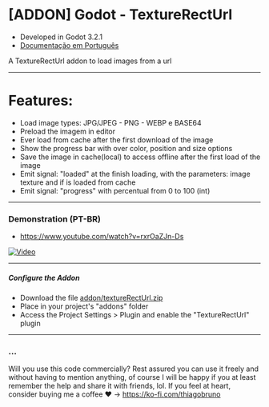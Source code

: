 # [ADDON] Godot - TextureRectUrl

- Developed in Godot 3.2.1
- [Documentação em Português](README_PT-BR.md)

A TextureRectUrl addon to load images from a url

----------

# Features:
- Load image types: JPG/JPEG - PNG - WEBP e BASE64
- Preload the imagem in editor
- Ever load from cache after the first download of the image
- Show the progress bar with over color, position and size options
- Save the image in cache(local) to access offline after the first load of the image
- Emit signal: "loaded" at the finish loading, with the parameters: image texture and if is loaded from cache
- Emit signal: "progress" with percentual from 0 to 100 (int)

----------

### Demonstration (PT-BR)
- https://www.youtube.com/watch?v=rxrOaZJn-Ds

[![Video](https://img.youtube.com/vi/rxrOaZJn-Ds/0.jpg)](https://www.youtube.com/watch?v=rxrOaZJn-Ds)

----------

##### Configure the Addon
- Download the file [addon/textureRectUrl.zip](addon/textureRectUrl.zip)
- Place in your project's "addons" folder
- Access the Project Settings > Plugin and enable the "TextureRectUrl" plugin

----------

### ...
Will you use this code commercially? Rest assured you can use it freely and without having to mention anything, of course I will be happy if you at least remember the help and share it with friends, lol. If you feel at heart, consider buying me a coffee :heart: -> https://ko-fi.com/thiagobruno

